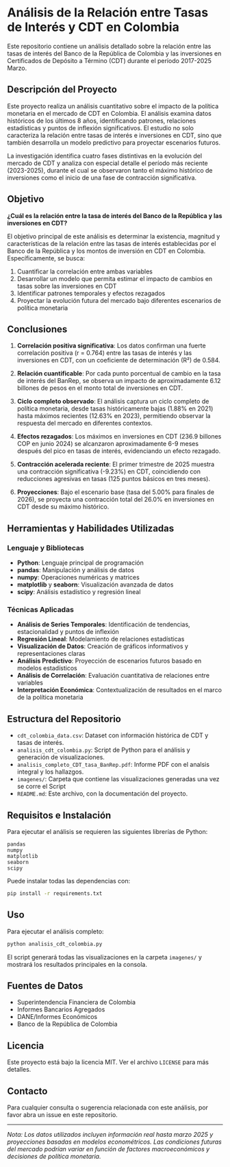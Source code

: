 # Análisis de la Relación entre Tasas de Interés y CDT en Colombia

Este repositorio contiene un análisis detallado sobre la relación entre las tasas de interés del Banco de la República de Colombia y las inversiones en Certificados de Depósito a Término (CDT) durante el período 2017-2025 Marzo.

## Descripción del Proyecto

Este proyecto realiza un análisis cuantitativo sobre el impacto de la política monetaria en el mercado de CDT en Colombia. El análisis examina datos históricos de los últimos 8 años, identificando patrones, relaciones estadísticas y puntos de inflexión significativos. El estudio no solo caracteriza la relación entre tasas de interés e inversiones en CDT, sino que también desarrolla un modelo predictivo para proyectar escenarios futuros.

La investigación identifica cuatro fases distintivas en la evolución del mercado de CDT y analiza con especial detalle el período más reciente (2023-2025), durante el cual se observaron tanto el máximo histórico de inversiones como el inicio de una fase de contracción significativa.

## Objetivo

**¿Cuál es la relación entre la tasa de interés del Banco de la República y las inversiones en CDT?**

El objetivo principal de este análisis es determinar la existencia, magnitud y características de la relación entre las tasas de interés establecidas por el Banco de la República y los montos de inversión en CDT en Colombia. Específicamente, se busca:

1. Cuantificar la correlación entre ambas variables
2. Desarrollar un modelo que permita estimar el impacto de cambios en tasas sobre las inversiones en CDT
3. Identificar patrones temporales y efectos rezagados
4. Proyectar la evolución futura del mercado bajo diferentes escenarios de política monetaria

## Conclusiones

1. **Correlación positiva significativa**: Los datos confirman una fuerte correlación positiva (r = 0.764) entre las tasas de interés y las inversiones en CDT, con un coeficiente de determinación (R²) de 0.584.

2. **Relación cuantificable**: Por cada punto porcentual de cambio en la tasa de interés del BanRep, se observa un impacto de aproximadamente 6.12 billones de pesos en el monto total de inversiones en CDT.

3. **Ciclo completo observado**: El análisis captura un ciclo completo de política monetaria, desde tasas históricamente bajas (1.88% en 2021) hasta máximos recientes (12.63% en 2023), permitiendo observar la respuesta del mercado en diferentes contextos.

4. **Efectos rezagados**: Los máximos en inversiones en CDT (236.9 billones COP en junio 2024) se alcanzaron aproximadamente 6-9 meses después del pico en tasas de interés, evidenciando un efecto rezagado.

5. **Contracción acelerada reciente**: El primer trimestre de 2025 muestra una contracción significativa (-9.23%) en CDT, coincidiendo con reducciones agresivas en tasas (125 puntos básicos en tres meses).

6. **Proyecciones**: Bajo el escenario base (tasa del 5.00% para finales de 2026), se proyecta una contracción total del 26.0% en inversiones en CDT desde su máximo histórico.

## Herramientas y Habilidades Utilizadas

### Lenguaje y Bibliotecas
- **Python**: Lenguaje principal de programación
- **pandas**: Manipulación y análisis de datos
- **numpy**: Operaciones numéricas y matrices
- **matplotlib** y **seaborn**: Visualización avanzada de datos
- **scipy**: Análisis estadístico y regresión lineal

### Técnicas Aplicadas
- **Análisis de Series Temporales**: Identificación de tendencias, estacionalidad y puntos de inflexión
- **Regresión Lineal**: Modelamiento de relaciones estadísticas
- **Visualización de Datos**: Creación de gráficos informativos y representaciones claras
- **Análisis Predictivo**: Proyección de escenarios futuros basado en modelos estadísticos
- **Análisis de Correlación**: Evaluación cuantitativa de relaciones entre variables
- **Interpretación Económica**: Contextualización de resultados en el marco de la política monetaria

## Estructura del Repositorio

- `cdt_colombia_data.csv`: Dataset con información histórica de CDT y tasas de interés.
- `analisis_cdt_colombia.py`: Script de Python para el análisis y generación de visualizaciones.
- `analisis_completo_CDT_tasa_BanRep.pdf`: Informe PDF con el analsis integral y los hallazgos.
- `imagenes/`: Carpeta que contiene las visualizaciones generadas una vez se corre el Script
- `README.md`: Este archivo, con la documentación del proyecto.

## Requisitos e Instalación

Para ejecutar el análisis se requieren las siguientes librerías de Python:

```
pandas
numpy
matplotlib
seaborn
scipy
```

Puede instalar todas las dependencias con:

```bash
pip install -r requirements.txt
```

## Uso

Para ejecutar el análisis completo:

```bash
python analisis_cdt_colombia.py
```

El script generará todas las visualizaciones en la carpeta `imagenes/` y mostrará los resultados principales en la consola.

## Fuentes de Datos

- Superintendencia Financiera de Colombia
- Informes Bancarios Agregados
- DANE/Informes Económicos
- Banco de la República de Colombia

## Licencia

Este proyecto está bajo la licencia MIT. Ver el archivo `LICENSE` para más detalles.

## Contacto

Para cualquier consulta o sugerencia relacionada con este análisis, por favor abra un issue en este repositorio.

---

*Nota: Los datos utilizados incluyen información real hasta marzo 2025 y proyecciones basadas en modelos econométricos. Las condiciones futuras del mercado podrían variar en función de factores macroeconómicos y decisiones de política monetaria.*

